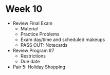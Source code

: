 # Week 10

+ Review Final Exam
  - Material
  - Practice Problems
  - Exam day/time and scheduled makeups
  - PASS OUT: Notecards
+ Review Program \#7
  - Restrictions
  - Due date
+ Pair 5: Holiday Shopping
